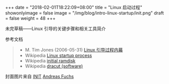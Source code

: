 +++
date = "2018-02-01T18:22:09+08:00"
title = "Linux 启动过程"
showonlyimage = false
image = "/img/blog/intro-linux-startup/init.png"
draft = false
weight = 48
+++

未完草稿——Linux 引导的关键步骤和相关工具简介
<!--more-->


参考文档

> - M. Tim Jones (2006-05-31) [Linux 引导过程内幕](https://www.ibm.com/developerworks/cn/linux/l-linuxboot/)
> - Wikipedia [Linux startup process](https://en.wikipedia.org/wiki/Linux_startup_process)
> - Wikipedia [initial ramdisk](https://en.wikipedia.org/wiki/Initial_ramdisk)
> - Wikipedia [dracut (software)](https://en.wikipedia.org/wiki/Dracut_(software))

封面图片来自 [INIT](https://dribbble.com/shots/128213-INIT) <a href="https://dribbble.com/andruchs"><i class="fa fa-dribbble" aria-hidden="true"></i> Andreas Fuchs</a>

